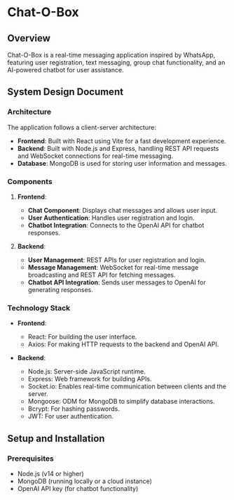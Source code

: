 # Chat-O-Box

## Overview

Chat-O-Box is a real-time messaging application inspired by WhatsApp, featuring user registration, text messaging, group chat functionality, and an AI-powered chatbot for user assistance. 

## System Design Document

### Architecture

The application follows a client-server architecture:

- **Frontend**: Built with React using Vite for a fast development experience.
- **Backend**: Built with Node.js and Express, handling REST API requests and WebSocket connections for real-time messaging.
- **Database**: MongoDB is used for storing user information and messages.

### Components

1. **Frontend**:
   - **Chat Component**: Displays chat messages and allows user input.
   - **User Authentication**: Handles user registration and login.
   - **Chatbot Integration**: Connects to the OpenAI API for chatbot responses.

2. **Backend**:
   - **User Management**: REST APIs for user registration and login.
   - **Message Management**: WebSocket for real-time message broadcasting and REST API for fetching messages.
   - **Chatbot API Integration**: Sends user messages to OpenAI for generating responses.

### Technology Stack

- **Frontend**:
  - React: For building the user interface.
  - Axios: For making HTTP requests to the backend and OpenAI API.
  
- **Backend**:
  - Node.js: Server-side JavaScript runtime.
  - Express: Web framework for building APIs.
  - Socket.io: Enables real-time communication between clients and the server.
  - Mongoose: ODM for MongoDB to simplify database interactions.
  - Bcrypt: For hashing passwords.
  - JWT: For user authentication.

## Setup and Installation

### Prerequisites

- Node.js (v14 or higher)
- MongoDB (running locally or a cloud instance)
- OpenAI API key (for chatbot functionality)
